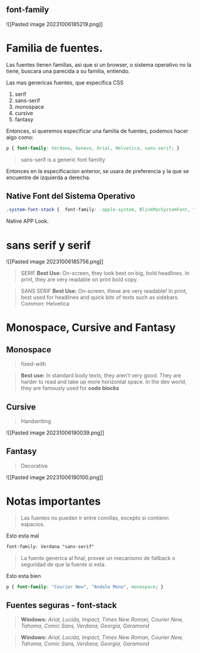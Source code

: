 ## font-family

![[Pasted image 20231006185219.png]]

# Familia de fuentes.

Las fuentes tienen familias, asi que si un browser, o sistema operativo no la tiene, buscara una parecida a su familia, entiendo.

Las mas genericas fuentes, que especifica CSS

1. serif
2. sans-serif
3. monospace
4. cursive
5. fantasy

Entonces, si queremos especificar una familia de fuentes, podemos hacer algo como:

```css
p { font-family: Verdana, Geneva, Arial, Helvetica, sans-serif; }
```

> sans-serif is a generic font familty

Entonces en la especificacion anterior, se usara de preferencia y la que se encuentre de izquierda a derecha.

## Native Font del Sistema Operativo


```css
.system-font-stack {  font-family: -apple-system, BlinkMacSystemFont, "Segoe UI", Roboto, Oxygen-Sans, Ubuntu, Cantarell, "Helvetica Neue", Helvetica, Arial, sans-serif;}
```

Native APP Look.

# sans serif y serif

![[Pasted image 20231006185756.png]]

> SERIF **Best Use:** On-screen, they look best on big, bold headlines. In print, they are very readable on print bold copy.

> SANS SERIF **Best Use:** On-screen, these are very readable! In print, best used for headlines and quick bits of texts such as sidebars. Common: Helvetica

# Monospace, Cursive and Fantasy

## Monospace

> fixed-with

> **Best use:** In standard body texts, they aren’t very good. They are harder to read and take up more horizontal space. In the dev world, they are famously used for **code blocks**

## Cursive

> Handwriting

![[Pasted image 20231006190039.png]]

## Fantasy

> Decorative

![[Pasted image 20231006190100.png]]

# Notas importantes

> Las fuentes no pueden ir entre comillas, excepto si contienn espacios.

Esto esta mal

```css
font-family: Verdana "sans-serif"
```
> La fuente generica al final, provee un mecanismo de fallback o seguridad de que la fuente si esta.

Esto esta bien

```css
p { font-family: "Courier New", "Andale Mono", monospace; }
```
## Fuentes seguras - font-stack

> **Windows:** _Arial, Lucida, Impact, Times New Roman, Courier New, Tahoma, Comic Sans, Verdana, Georgia, Garamond_

> **Windows:** _Arial, Lucida, Impact, Times New Roman, Courier New, Tahoma, Comic Sans, Verdana, Georgia, Garamond_

